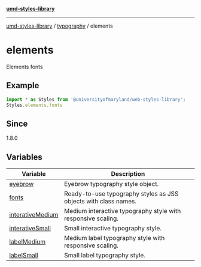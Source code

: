 [**umd-styles-library**](../../../README.md)

***

[umd-styles-library](../../../modules.md) / [typography](../../README.md) / elements

# elements

Elements fonts

## Example

```typescript
import * as Styles from '@universityofmaryland/web-styles-library';
Styles.elements.fonts
```

## Since

1.8.0

## Variables

| Variable | Description |
| ------ | ------ |
| [eyebrow](variables/eyebrow.md) | Eyebrow typography style object. |
| [fonts](variables/fonts.md) | Ready-to-use typography styles as JSS objects with class names. |
| [interativeMedium](variables/interativeMedium.md) | Medium interactive typography style with responsive scaling. |
| [interativeSmall](variables/interativeSmall.md) | Small interactive typography style. |
| [labelMedium](variables/labelMedium.md) | Medium label typography style with responsive scaling. |
| [labelSmall](variables/labelSmall.md) | Small label typography style. |
